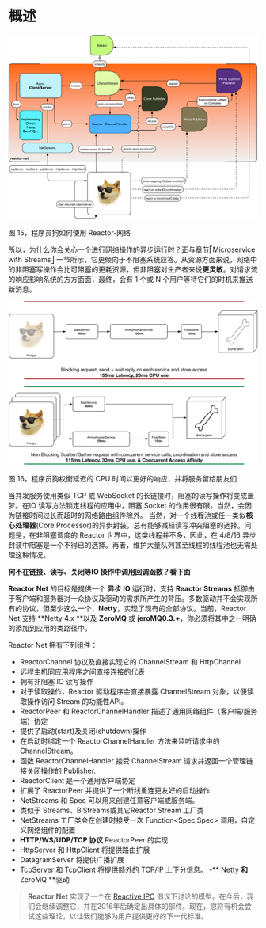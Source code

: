 # 概述

![](images/44.png)

图 15，程序员狗如何使用 Reactor-网络

所以，为什么你会关心一个进行网络操作的异步运行时？正与章节⎡Microservice with Streams⎦ 一节所示，它更倾向于不阻塞系统应答。从资源方面来说，网络中的非阻塞写操作会比可阻塞的更耗资源，但非阻塞对生产者来说**更灵敏**。对请求流的响应影响系统的方方面面，最终，会有 1 个或 N 个用户等待它们的时机来推送新消息。  

![](images/45.png)

图 16，程序员狗权衡延迟的 CPU 时间以更好的响应，并将服务留给朋友们

当并发服务使用类似 TCP 或 WebSocket 的长链接时，阻塞的读写操作将变成噩梦。在IO 读写方法锁定线程的应用中，阻塞 Socket 的作用很有限。当然，会因为链接时间过长而超时的网络路由组件除外。
当然，对一个线程池或任一类似**核心处理器**(Core Processor)的异步封装，总有能够减轻读写冲突阻塞的选择。问题是，在非阻塞调度的 Reactor 世界中，这类线程并不多，因此，在 4/8/16 异步封装中阻塞是一个不得已的选择。再者，维护大量队列甚至线程的线程池也无需处理这种情况。

**何不在链接、读写、关闭等IO 操作中调用回调函数？看下面**

**Reactor Net** 的目标是提供一个 **异步 IO** 运行时，支持 **Reactor Streams** 抵御由于客户端和服务器对一众协议及驱动的需求所产生的背压。多数驱动并不会实现所有的协议，但至少这么一个，**Netty**，实现了现有的全部协议。当前，Reactor Net 支持  **Netty 4.x **以及 **ZeroMQ** 或 **jeroMQ0.3.+**，你必须将其中之一明确的添加到应用的类路径中。

 Reactor Net 拥有下列组件：

- ReactorChannel 协议及直接实现它的 ChannelStream 和 HttpChannel
 - 远程主机同应用程序之间直接连接的代表
 - 拥有非阻塞 IO 读写操作
 - 对于读取操作，Reactor 驱动程序会直接暴露 ChannelStream 对象，以便读取操作访问 Stream 的功能性API。
- ReactorPeer 和 ReactorChannelHandler 描述了通用网络组件（客户端/服务端）协定
 - 提供了启动(start)及关闭(shutdown)操作
 - 在启动时绑定一个 ReactorChannelHandler 方法来监听请求中的 ChannelStream。
 - 函数 ReactorChannelHandler 接受 ChannelStream 请求并返回一个管理链接关闭操作的 Publisher.
- ReactorClient 是一个通用客户端协定
 - 扩展了 ReactorPeer 并提供了一个断线重连更友好的启动操作
- NetStreams 和 Spec 可以用来创建任意客户端或服务端。
 - 类似于 Streams、BiStreams或其它Reactor Stream 工厂类
 - NetStreams 工厂类会在创建时接受一次 Function<Spec,Spec> 调用，自定义网络组件的配置
- **HTTP/WS/UDP/TCP 协议** ReactorPeer 的实现
 - HttpServer 和 HttpClient 将提供路由扩展
 - DatagramServer 将提供广播扩展
 - TcpServer 和 TcpClient 将提供额外的 TCP/IP 上下分信息。
-** Netty **和** ZeroMQ **驱动

>**Reactor Net** 实现了一个在 [Reactive IPC](https://github.com/reactive-ipc/reactive-ipc-jvm) 倡议下讨论的模型。在今后，我们会继续调整它，并在2016年后确定出具体的部件。现在，您将有机会尝试这些理论，以让我们能够为用户提供更好的下一代标准。
